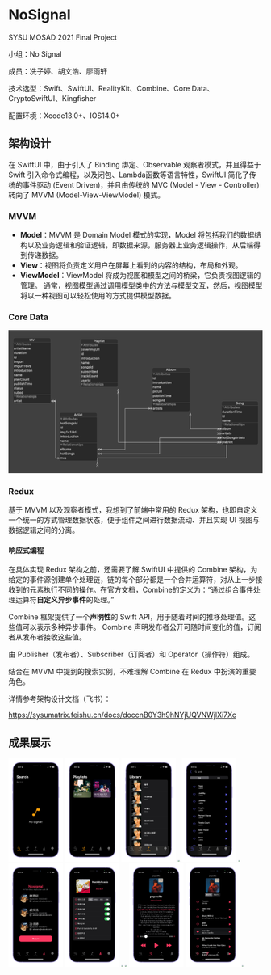 # NoSignal
SYSU MOSAD 2021 Final Project

小组：No Signal

成员：冼子婷、胡文浩、廖雨轩



技术选型：Swift、SwiftUI、RealityKit、Combine、Core Data、CryptoSwiftUI、Kingfisher

配置环境：Xcode13.0+、IOS14.0+

## 架构设计

在 SwiftUI 中，由于引入了 Binding 绑定、Observable 观察者模式，并且得益于 Swift 引入命令式编程，以及闭包、Lambda函数等语言特性，SwiftUI 简化了传统的事件驱动 (Event Driven)，并且由传统的 MVC (Model - View - Controller) 转向了 MVVM (Model-View-ViewModel) 模式。

### MVVM

- **Model**：MVVM 是 Domain Model 模式的实现，Model 将包括我们的数据结构以及业务逻辑和验证逻辑，即数据来源，服务器上业务逻辑操作，从后端得到传递数据。
- **View**：视图将负责定义用户在屏幕上看到的内容的结构，布局和外观。
- **ViewModel**：ViewModel 将成为视图和模型之间的桥梁，它负责视图逻辑的管理。 通常，视图模型通过调用模型类中的方法与模型交互，然后，视图模型将以一种视图可以轻松使用的方式提供模型数据。

### Core Data

<img src=".\Images\coredata.png" style="zoom:50%;" />

### Redux

基于 MVVM 以及观察者模式，我想到了前端中常用的 Redux 架构，也即自定义一个统一的方式管理数据状态，便于组件之间进行数据流动、并且实现 UI 视图与数据逻辑之间的分离。

#### 响应式编程

在具体实现 Redux 架构之前，还需要了解 SwiftUI 中提供的 Combine 架构，为给定的事件源创建单个处理链，链的每个部分都是一个合并运算符，对从上一步接收到的元素执行不同的操作。在官方文档，Combine的定义为：“通过组合事件处理运算符**自定义异步事件**的处理。”

Combine 框架提供了一个**声明性**的 Swift API，用于随着时间的推移处理值。这些值可以表示多种异步事件。 Combine 声明发布者公开可随时间变化的值，订阅者从发布者接收这些值。

由 Publisher（发布者）、Subscriber（订阅者）和 Operator（操作符）组成。

结合在 MVVM 中提到的搜索实例，不难理解 Combine 在 Redux 中扮演的重要角色。



详情参考架构设计文档（飞书）：

https://sysumatrix.feishu.cn/docs/doccnB0Y3h9hNYjUQVNWjlXi7Xc

## 成果展示

<img src=".\Images\SearchView.PNG" alt="SearchView" style="zoom:20%;" />

<img src=".\Images\PlayListView.PNG" style="zoom:20%;" />

<img src=".\Images\LibraryView.PNG" style="zoom:20%;" />

<img src=".\Images\IMG_5457.PNG" style="zoom:20%;" />

<img src=".\Images\IMG_5459.PNG" style="zoom:20%;" />

<img src=".\Images\IMG_5461.PNG" style="zoom:20%;" />

<img src=".\Images\IMG_5462.PNG" style="zoom:20%;" />

<img src=".\Images\IMG_5465.PNG" style="zoom:20%;" />

<img src=".\Images\IMG_5466.PNG" style="zoom:20%;" />

<img src=".\Images\IMG_5471.PNG" style="zoom:20%;" />

<img src=".\Images\IMG_5473.PNG" style="zoom:20%;" />

<img src=".\Images\IMG_5474.PNG" style="zoom:20%;" />

<img src=".\Images\IMG_5477.PNG" style="zoom:20%;" />
